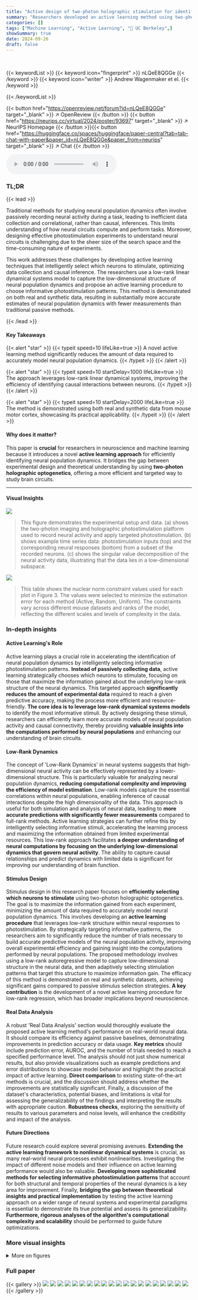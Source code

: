 ```yaml
---
title: "Active design of two-photon holographic stimulation for identifying neural population dynamics"
summary: "Researchers developed an active learning method using two-photon holographic optogenetics to efficiently identify neural population dynamics, achieving up to a two-fold reduction in data needed for ac..."
categories: []
tags: ["Machine Learning", "Active Learning", "🏢 UC Berkeley",]
showSummary: true
date: 2024-09-26
draft: false
---
```


<br>

{{< keywordList >}}
{{< keyword icon="fingerprint" >}} nLQeE8QGGe {{< /keyword >}}
{{< keyword icon="writer" >}} Andrew Wagenmaker et el. {{< /keyword >}}
 
{{< /keywordList >}}

{{< button href="https://openreview.net/forum?id=nLQeE8QGGe" target="_blank" >}}
↗ OpenReview
{{< /button >}}
{{< button href="https://neurips.cc/virtual/2024/poster/93697" target="_blank" >}}
↗ NeurIPS Homepage
{{< /button >}}{{< button href="https://huggingface.co/spaces/huggingface/paper-central?tab=tab-chat-with-paper&paper_id=nLQeE8QGGe&paper_from=neurips" target="_blank" >}}
↗ Chat
{{< /button >}}



<audio controls>
    <source src="https://ai-paper-reviewer.com/nLQeE8QGGe/podcast.wav" type="audio/wav">
    Your browser does not support the audio element.
</audio>


### TL;DR


{{< lead >}}

Traditional methods for studying neural population dynamics often involve passively recording neural activity during a task, leading to inefficient data collection and correlational, rather than causal, inferences.  This limits understanding of how neural circuits compute and perform tasks.  Moreover, designing effective photostimulation experiments to understand neural circuits is challenging due to the sheer size of the search space and the time-consuming nature of experiments. 

This work addresses these challenges by developing active learning techniques that intelligently select which neurons to stimulate, optimizing data collection and causal inference.  The researchers use a low-rank linear dynamical systems model to capture the low-dimensional structure of neural population dynamics and propose an active learning procedure to choose informative photostimulation patterns. This method is demonstrated on both real and synthetic data, resulting in substantially more accurate estimates of neural population dynamics with fewer measurements than traditional passive methods.

{{< /lead >}}


#### Key Takeaways

{{< alert "star" >}}
{{< typeit speed=10 lifeLike=true >}} A novel active learning method significantly reduces the amount of data required to accurately model neural population dynamics. {{< /typeit >}}
{{< /alert >}}

{{< alert "star" >}}
{{< typeit speed=10 startDelay=1000 lifeLike=true >}} The approach leverages low-rank linear dynamical systems, improving the efficiency of identifying causal interactions between neurons. {{< /typeit >}}
{{< /alert >}}

{{< alert "star" >}}
{{< typeit speed=10 startDelay=2000 lifeLike=true >}} The method is demonstrated using both real and synthetic data from mouse motor cortex, showcasing its practical applicability. {{< /typeit >}}
{{< /alert >}}

#### Why does it matter?
This paper is **crucial** for researchers in neuroscience and machine learning because it introduces a novel **active learning approach** for efficiently identifying neural population dynamics.  It bridges the gap between experimental design and theoretical understanding by using **two-photon holographic optogenetics**, offering a more efficient and targeted way to study brain circuits.

------
#### Visual Insights



![](https://ai-paper-reviewer.com/nLQeE8QGGe/figures_2_1.jpg)

> This figure demonstrates the experimental setup and data. (a) shows the two-photon imaging and holographic photostimulation platform used to record neural activity and apply targeted photostimulation. (b) shows example time series data: photostimulation inputs (top) and the corresponding neural responses (bottom) from a subset of the recorded neurons. (c) shows the singular value decomposition of the neural activity data, illustrating that the data lies in a low-dimensional subspace.





![](https://ai-paper-reviewer.com/nLQeE8QGGe/tables_20_1.jpg)

> This table shows the nuclear norm constraint values used for each plot in Figure 3.  The values were selected to minimize the estimation error for each method (Active, Random, Uniform).  The constraints vary across different mouse datasets and ranks of the model, reflecting the different scales and levels of complexity in the data.





### In-depth insights


#### Active Learning's Role
Active learning plays a crucial role in accelerating the identification of neural population dynamics by intelligently selecting informative photostimulation patterns.  **Instead of passively collecting data**, active learning strategically chooses which neurons to stimulate, focusing on those that maximize the information gained about the underlying low-rank structure of the neural dynamics. This targeted approach **significantly reduces the amount of experimental data** required to reach a given predictive accuracy, making the process more efficient and resource-friendly.  **The core idea is to leverage low-rank dynamical systems models** to identify the most informative stimuli.  By actively designing these stimuli, researchers can efficiently learn more accurate models of neural population activity and causal connectivity, thereby providing **valuable insights into the computations performed by neural populations** and enhancing our understanding of brain circuits.

#### Low-Rank Dynamics
The concept of 'Low-Rank Dynamics' in neural systems suggests that high-dimensional neural activity can be effectively represented by a lower-dimensional structure. This is particularly valuable for analyzing neural population dynamics, **reducing computational complexity and improving the efficiency of model estimation**.  Low-rank models capture the essential correlations within neural populations, enabling inference of causal interactions despite the high dimensionality of the data.  This approach is useful for both simulation and analysis of neural data, leading to **more accurate predictions with significantly fewer measurements** compared to full-rank methods. Active learning strategies can further refine this by intelligently selecting informative stimuli, accelerating the learning process and maximizing the information obtained from limited experimental resources.  This low-rank approach facilitates **a deeper understanding of neural computations by focusing on the underlying low-dimensional dynamics that govern neural activity**. The ability to capture causal relationships and predict dynamics with limited data is significant for improving our understanding of brain function.

#### Stimulus Design
Stimulus design in this research paper focuses on **efficiently selecting which neurons to stimulate** using two-photon holographic optogenetics.  The goal is to maximize the information gained from each experiment, minimizing the amount of data required to accurately model neural population dynamics.  This involves developing an **active learning procedure** that leverages low-rank structure within neural responses to photostimulation. By strategically targeting informative patterns, the researchers aim to significantly reduce the number of trials necessary to build accurate predictive models of the neural population activity, improving overall experimental efficiency and gaining insight into the computations performed by neural populations.  The proposed methodology involves using a low-rank autoregressive model to capture low-dimensional structure in the neural data, and then adaptively selecting stimulation patterns that target this structure to maximize information gain. The efficacy of this method is demonstrated on real and synthetic datasets, achieving significant gains compared to passive stimulus selection strategies.  **A key contribution** is the development of a novel active learning procedure for low-rank regression, which has broader implications beyond neuroscience.

#### Real Data Analysis
A robust 'Real Data Analysis' section would thoroughly evaluate the proposed active learning method's performance on real-world neural data.  It should compare its efficiency against passive baselines, demonstrating improvements in prediction accuracy or data usage.  **Key metrics** should include prediction error, AUROC, and the number of trials needed to reach a specified performance level. The analysis should not just show numerical results, but also provide visualizations such as example predictions and error distributions to showcase model behavior and highlight the practical impact of active learning.  **Direct comparison** to existing state-of-the-art methods is crucial, and the discussion should address whether the improvements are statistically significant. Finally, a discussion of the dataset's characteristics, potential biases, and limitations is vital for assessing the generalizability of the findings and interpreting the results with appropriate caution.  **Robustness checks**, exploring the sensitivity of results to various parameters and noise levels, will enhance the credibility and impact of the analysis.

#### Future Directions
Future research could explore several promising avenues. **Extending the active learning framework to nonlinear dynamical systems** is crucial, as many real-world neural processes exhibit nonlinearities.  Investigating the impact of different noise models and their influence on active learning performance would also be valuable.  **Developing more sophisticated methods for selecting informative photostimulation patterns** that account for both structural and temporal properties of the neural dynamics is a key area for improvement.  Finally, **bridging the gap between theoretical insights and practical implementation** by testing the active learning approach on a wider range of neural systems and experimental paradigms is essential to demonstrate its true potential and assess its generalizability.  **Furthermore, rigorous analyses of the algorithm's computational complexity and scalability** should be performed to guide future optimizations.


### More visual insights

<details>
<summary>More on figures
</summary>


![](https://ai-paper-reviewer.com/nLQeE8QGGe/figures_3_1.jpg)

> This figure demonstrates the performance of low-rank autoregressive models and GRU networks in predicting neural activity.  It shows example predictions compared to actual recordings, ROC curves assessing the models’ ability to identify neural responses (both direct and indirect), and a comparison of AUROC and MSE values across models with varying ranks.


![](https://ai-paper-reviewer.com/nLQeE8QGGe/figures_8_1.jpg)

> This figure compares three different methods for estimating the connectivity matrix of a learned dynamical system: Active (the authors' proposed method), Random (randomly choosing neurons to stimulate), and Uniform (uniformly stimulating all neurons). The results show that the Active method outperforms the other two methods in terms of estimation accuracy. The performance is averaged over 20 trials, with error bars indicating the standard error.


![](https://ai-paper-reviewer.com/nLQeE8QGGe/figures_9_1.jpg)

> This figure compares three different methods for estimating the connectivity matrix of a learned neural population dynamics model: active stimulation design, random stimulation, and uniform stimulation.  The results show that the active learning method outperforms the other two, achieving a given estimation error with significantly fewer trials.  The results are shown for four different mouse datasets, with separate plots for low-rank models of rank 15 and 35.


![](https://ai-paper-reviewer.com/nLQeE8QGGe/figures_20_1.jpg)

> This figure demonstrates the predictive performance of low-rank autoregressive (AR) models and gated recurrent unit (GRU) networks on neural population activity data. It shows roll-out predictions of neural activity, receiver operating characteristic (ROC) curves, area under the ROC curve (AUROC) and mean squared error (MSE) for different model ranks, illustrating the effectiveness of low-rank models in capturing the dynamics of neural populations.  The figure also highlights the distinction between direct and indirect stimulation effects on neural activity.


![](https://ai-paper-reviewer.com/nLQeE8QGGe/figures_21_1.jpg)

> This figure demonstrates the predictive performance of low-rank Autoregressive (AR) models and Gated Recurrent Unit (GRU) networks on neural population activity data. It shows example roll-out predictions of neural activity, receiver operating characteristic (ROC) curves for response detection, and mean square error (MSE) values. The results suggest that low-rank AR models provide a good balance between predictive accuracy and model complexity.


![](https://ai-paper-reviewer.com/nLQeE8QGGe/figures_22_1.jpg)

> This figure compares the estimated and true neural activity for three neurons (0, 3, and 95) in Mouse 2 across different levels of mean squared error (MSE) on held-out trials. The MSE values represent the model's predictive accuracy on unseen data, with lower MSE indicating better performance. Each subplot shows the comparison for a specific neuron and MSE level, illustrating how well the model's predictions match the actual recorded neural activity.


![](https://ai-paper-reviewer.com/nLQeE8QGGe/figures_22_2.jpg)

> This figure compares the estimated neural activity with the true neural activity for three different neurons (0, 3, and 95) in Mouse 2 at four different levels of mean squared error (MSE) on held-out trials. Each subplot shows the true and estimated activity over time, illustrating the model's performance at different accuracy levels.  The overall MSE values reflect how well the model predicts the neural activity on unseen data.


![](https://ai-paper-reviewer.com/nLQeE8QGGe/figures_22_3.jpg)

> This figure shows the comparison between estimated and true neural activity for three neurons (0, 3, and 95) in Mouse 2 at various levels of mean squared error (MSE). Each subplot represents a neuron and displays the true activity (blue) and the estimated activity (orange) over time. The MSE value for each subplot indicates the prediction accuracy of the model.  This visualization helps illustrate the model's ability to predict neural activity with varying degrees of accuracy based on the overall MSE of the model, providing a detailed evaluation of the model's performance.


</details>






### Full paper

{{< gallery >}}
<img src="https://ai-paper-reviewer.com/nLQeE8QGGe/1.png" class="grid-w50 md:grid-w33 xl:grid-w25" />
<img src="https://ai-paper-reviewer.com/nLQeE8QGGe/2.png" class="grid-w50 md:grid-w33 xl:grid-w25" />
<img src="https://ai-paper-reviewer.com/nLQeE8QGGe/3.png" class="grid-w50 md:grid-w33 xl:grid-w25" />
<img src="https://ai-paper-reviewer.com/nLQeE8QGGe/4.png" class="grid-w50 md:grid-w33 xl:grid-w25" />
<img src="https://ai-paper-reviewer.com/nLQeE8QGGe/5.png" class="grid-w50 md:grid-w33 xl:grid-w25" />
<img src="https://ai-paper-reviewer.com/nLQeE8QGGe/6.png" class="grid-w50 md:grid-w33 xl:grid-w25" />
<img src="https://ai-paper-reviewer.com/nLQeE8QGGe/7.png" class="grid-w50 md:grid-w33 xl:grid-w25" />
<img src="https://ai-paper-reviewer.com/nLQeE8QGGe/8.png" class="grid-w50 md:grid-w33 xl:grid-w25" />
<img src="https://ai-paper-reviewer.com/nLQeE8QGGe/9.png" class="grid-w50 md:grid-w33 xl:grid-w25" />
<img src="https://ai-paper-reviewer.com/nLQeE8QGGe/10.png" class="grid-w50 md:grid-w33 xl:grid-w25" />
<img src="https://ai-paper-reviewer.com/nLQeE8QGGe/11.png" class="grid-w50 md:grid-w33 xl:grid-w25" />
<img src="https://ai-paper-reviewer.com/nLQeE8QGGe/12.png" class="grid-w50 md:grid-w33 xl:grid-w25" />
<img src="https://ai-paper-reviewer.com/nLQeE8QGGe/13.png" class="grid-w50 md:grid-w33 xl:grid-w25" />
<img src="https://ai-paper-reviewer.com/nLQeE8QGGe/14.png" class="grid-w50 md:grid-w33 xl:grid-w25" />
<img src="https://ai-paper-reviewer.com/nLQeE8QGGe/15.png" class="grid-w50 md:grid-w33 xl:grid-w25" />
<img src="https://ai-paper-reviewer.com/nLQeE8QGGe/16.png" class="grid-w50 md:grid-w33 xl:grid-w25" />
<img src="https://ai-paper-reviewer.com/nLQeE8QGGe/17.png" class="grid-w50 md:grid-w33 xl:grid-w25" />
<img src="https://ai-paper-reviewer.com/nLQeE8QGGe/18.png" class="grid-w50 md:grid-w33 xl:grid-w25" />
<img src="https://ai-paper-reviewer.com/nLQeE8QGGe/19.png" class="grid-w50 md:grid-w33 xl:grid-w25" />
<img src="https://ai-paper-reviewer.com/nLQeE8QGGe/20.png" class="grid-w50 md:grid-w33 xl:grid-w25" />
{{< /gallery >}}